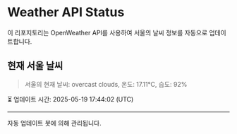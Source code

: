 
# Weather API Status

이 리포지토리는 OpenWeather API를 사용하여 서울의 날씨 정보를 자동으로 업데이트합니다.

## 현재 서울 날씨
> 서울의 현재 날씨: overcast clouds, 온도: 17.11°C, 습도: 92%

⏳ 업데이트 시간: 2025-05-19 17:44:02 (UTC)

---
자동 업데이트 봇에 의해 관리됩니다.
